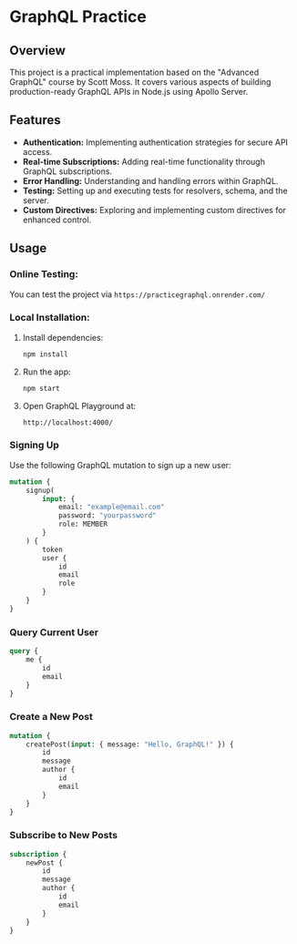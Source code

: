 # GraphQL Practice

## Overview

This project is a practical implementation based on the "Advanced GraphQL" course by Scott Moss. It covers various aspects of building production-ready GraphQL APIs in Node.js using Apollo Server.

## Features

-   **Authentication:** Implementing authentication strategies for secure API access.
-   **Real-time Subscriptions:** Adding real-time functionality through GraphQL subscriptions.
-   **Error Handling:** Understanding and handling errors within GraphQL.
-   **Testing:** Setting up and executing tests for resolvers, schema, and the server.
-   **Custom Directives:** Exploring and implementing custom directives for enhanced control.

## Usage

### Online Testing:

You can test the project via `https://practicegraphql.onrender.com/`

### Local Installation:

1. Install dependencies:

    ```bash
    npm install
    ```

2. Run the app:

    ```bash
    npm start
    ```

3. Open GraphQL Playground at:
    ```
    http://localhost:4000/
    ```

### Signing Up

Use the following GraphQL mutation to sign up a new user:

```graphql
mutation {
    signup(
        input: {
            email: "example@email.com"
            password: "yourpassword"
            role: MEMBER
        }
    ) {
        token
        user {
            id
            email
            role
        }
    }
}
```

### Query Current User

```graphql
query {
    me {
        id
        email
    }
}
```

### Create a New Post

```graphql
mutation {
    createPost(input: { message: "Hello, GraphQL!" }) {
        id
        message
        author {
            id
            email
        }
    }
}
```

### Subscribe to New Posts

```graphql
subscription {
    newPost {
        id
        message
        author {
            id
            email
        }
    }
}
```
